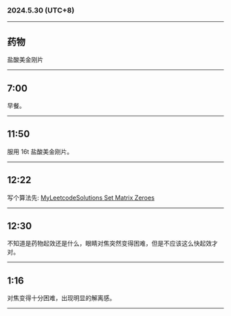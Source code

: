 ### 2024.5.30 (UTC+8)

---

## 药物

盐酸美金刚片

---

## 7:00

早餐。

---

## 11:50

服用 16t 盐酸美金刚片。

---


## 12:22

写个算法先: [MyLeetcodeSolutions Set Matrix Zeroes](https://github.com/QwQ-dev/MyLeetcodeSolutions/commit/b15998f7ae3bb6eb639307569f282c803754da0b)

---

## 12:30

不知道是药物起效还是什么，眼睛对焦突然变得困难，但是不应该这么快起效才对。

---

## 1:16

对焦变得十分困难，出现明显的解离感。

---